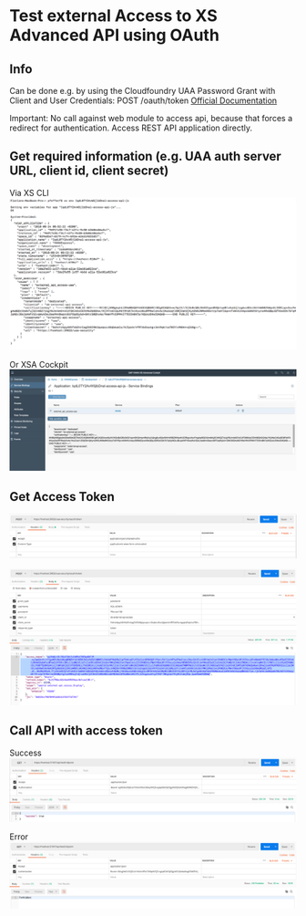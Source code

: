 # Test external Access to XS Advanced API using OAuth

## Info
Can be done e.g. by using the Cloudfoundry UAA Password Grant with Client and User Credentials: POST /oauth/token
[Official Documentation](https://github.com/cloudfoundry/uaa/blob/develop/docs/UAA-APIs.rst)

Important: No call against web module to access api, because that forces a redirect for authentication. Access REST API application directly.

## Get required information (e.g. UAA auth server URL, client id, client secret)
Via XS CLI
![](./doc/img/01_xs_env.png)

Or XSA Cockpit
![](./doc/img/02_xsa_cockpit_env.png)

## Get Access Token
![](./doc/img/03_postman_access_token_req_headers.png)

![](./doc/img/04_postman_access_token_req_body_and_result.png)

## Call API with access token
Success
![](./doc/img/05_call_api_success.png)

Error
![](./doc/img/06_call_api_error.png)